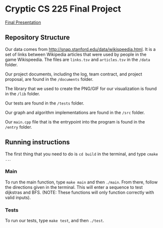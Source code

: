 # Cryptic CS 225 Final Project
[Final Presentation](https://youtu.be/YB09CyAFXG4)

## Repository Structure

Our data comes from http://snap.stanford.edu/data/wikispeedia.html. It is a set of links between Wikipedia articles that were used by people in the game Wikispeedia. The files are `links.tsv` and `articles.tsv` in the `/data` folder.

Our project documents, including the log, team contract, and project proposal, are found in the `/documents` folder.

The library that we used to create the PNG/GIF for our visualization is found in the `/lib` folder.

Our tests are found in the `/tests` folder.

Our graph and algorithm implementations are found in the `/src` folder.

Our `main.cpp` file that is the entrypoint into the program is found in the `/entry` folder.

## Running instructions

The first thing that you need to do is `cd build` in the terminal, and type `cmake ..`.

### Main
To run the main function, type `make main` and then `./main`. From there, follow the directions given in the terminal.
This will enter a sequence to test dijkstras and BFS. (NOTE: These functions will only function correctly with valid inputs). 

### Tests
To run our tests, type `make test`, and then `./test`.


